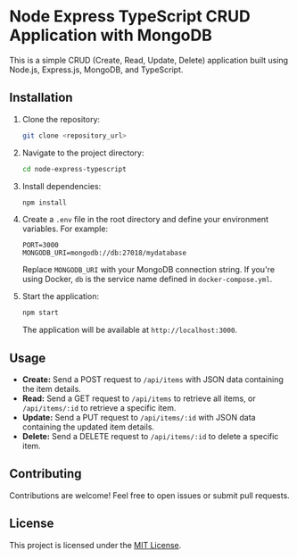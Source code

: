 # Node Express TypeScript CRUD Application with MongoDB

This is a simple CRUD (Create, Read, Update, Delete) application built using Node.js, Express.js, MongoDB, and TypeScript.

## Installation

1. Clone the repository:

    ```bash
    git clone <repository_url>
    ```

2. Navigate to the project directory:

    ```bash
    cd node-express-typescript
    ```

3. Install dependencies:

    ```bash
    npm install
    ```

4. Create a `.env` file in the root directory and define your environment variables. For example:

    ```plaintext
    PORT=3000
    MONGODB_URI=mongodb://db:27018/mydatabase
    ```

    Replace `MONGODB_URI` with your MongoDB connection string. If you're using Docker, `db` is the service name defined in `docker-compose.yml`.

5. Start the application:

    ```bash
    npm start
    ```

    The application will be available at `http://localhost:3000`.

## Usage

- **Create:** Send a POST request to `/api/items` with JSON data containing the item details.
- **Read:** Send a GET request to `/api/items` to retrieve all items, or `/api/items/:id` to retrieve a specific item.
- **Update:** Send a PUT request to `/api/items/:id` with JSON data containing the updated item details.
- **Delete:** Send a DELETE request to `/api/items/:id` to delete a specific item.

## Contributing

Contributions are welcome! Feel free to open issues or submit pull requests.

## License

This project is licensed under the [MIT License](LICENSE).
